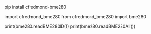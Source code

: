 pip install cfredmond-bme280

import cfredmond_bme280
from cfredmond_bme280 import bme280

print(bme280.readBME280ID())
print(bme280.readBME280All())